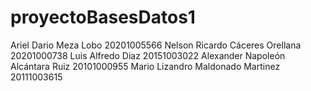 # proyectoBasesDatos1
Ariel Dario Meza Lobo 20201005566  Nelson Ricardo Cáceres Orellana 20201000738 Luis Alfredo Diaz 20151003022  Alexander Napoleón Alcántara Ruiz 20101000955 Mario Lizandro Maldonado Martinez 20111003615
